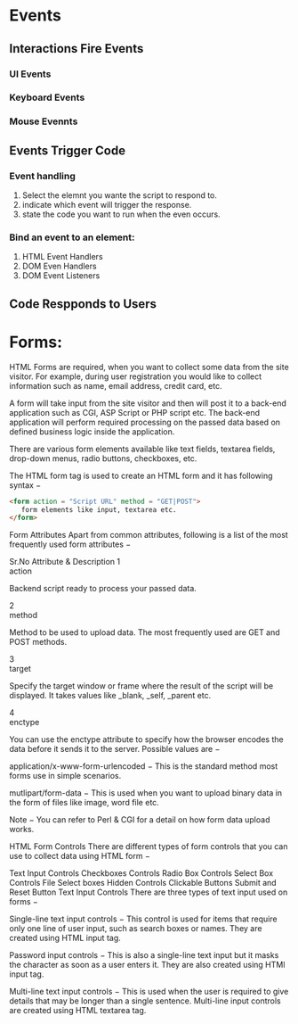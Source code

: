 # Events

## Interactions Fire Events
### UI Events
### Keyboard Events
### Mouse Evennts


## Events Trigger Code
### Event handling
1. Select the elemnt you wante the script to respond to.
2. indicate which event will trigger the response.
3. state the code you want to run when the even occurs.

### Bind an event to an element:
1. HTML Event Handlers
2. DOM Even Handlers
3. DOM Event Listeners

## Code Respponds to Users


# Forms:

HTML Forms are required, when you want to collect some data from the site visitor. For example, during user registration you would like to collect information such as name, email address, credit card, etc.

A form will take input from the site visitor and then will post it to a back-end application such as CGI, ASP Script or PHP script etc. The back-end application will perform required processing on the passed data based on defined business logic inside the application.

There are various form elements available like text fields, textarea fields, drop-down menus, radio buttons, checkboxes, etc.

The HTML form tag is used to create an HTML form and it has following syntax −

```html
<form action = "Script URL" method = "GET|POST">
   form elements like input, textarea etc.
</form>
```

Form Attributes
Apart from common attributes, following is a list of the most frequently used form attributes −

Sr.No	Attribute & Description
1	
action

Backend script ready to process your passed data.

2	
method

Method to be used to upload data. The most frequently used are GET and POST methods.

3	
target

Specify the target window or frame where the result of the script will be displayed. It takes values like _blank, _self, _parent etc.

4	
enctype

You can use the enctype attribute to specify how the browser encodes the data before it sends it to the server. Possible values are −

application/x-www-form-urlencoded − This is the standard method most forms use in simple scenarios.

mutlipart/form-data − This is used when you want to upload binary data in the form of files like image, word file etc.

Note − You can refer to Perl & CGI for a detail on how form data upload works.

HTML Form Controls
There are different types of form controls that you can use to collect data using HTML form −

Text Input Controls
Checkboxes Controls
Radio Box Controls
Select Box Controls
File Select boxes
Hidden Controls
Clickable Buttons
Submit and Reset Button
Text Input Controls
There are three types of text input used on forms −

Single-line text input controls − This control is used for items that require only one line of user input, such as search boxes or names. They are created using HTML input tag.

Password input controls − This is also a single-line text input but it masks the character as soon as a user enters it. They are also created using HTMl input tag.

Multi-line text input controls − This is used when the user is required to give details that may be longer than a single sentence. Multi-line input controls are created using HTML textarea tag.




